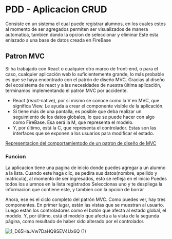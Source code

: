 # PDD - Aplicacion CRUD
Consiste en un sistema el cual puede registrar alumnos, en los cuales estos al momento de ser agregados permiten ser visualizados de manera automatica, tambien dando la opcion de seleccionar y eliminar
Este esta enlazado a una base de datos creada en FireBase

## Patron MVC
Si ha trabajado con React o cualquier otro marco de front-end, o para el caso, cualquier aplicación web lo suficientemente grande, lo más probable es que se haya encontrado con el patrón de diseño MVC. Gracias al diseño del ecosistema de react y a las necesidades de nuestra última aplicación, terminamos implementando el patrón MVC por accidente.
- React (react-native), por sí mismo se conoce como la V en MVC, que significa View. Le ayuda a crear el componente visible de la aplicación.
- Si tiene más de una pantalla, es posible que deba realizar un seguimiento de los datos globales, lo que se puede hacer con algo como FireBase. Esa será la M, que representa el modelo.
- Y, por último, está la C, que representa el controlador. Estas son las interfaces que se exponen a los usuarios para modificar el estado.

[Representacion del comportamientodo de un patron de diseño de MVC](https://www.figma.com/proto/EWuRq2CV2iJQcGm0abNZXc/Untitled?node-id=2-2&starting-point-node-id=2%3A2&show-proto-sidebar=1&t=QTBFbmwyrey2OWvB-1)

### Funcion
La aplicacion tiene una pagina de inicio donde puedes agregar a un alumno a la lista.
Cuando este haga clic, se pedira sus datos(nombre, apellido y matricula), al momento de ser ingresados, esto se refleja en el inicio
Puedes todos los alumnos en la lista registrados
Seleccionas uno y te despliega la informacion que contiene este, y tambien con la opcion de borrar

Ahora, ese es el ciclo completo del patrón MVC. Como puedes ver, hay tres componentes. En primer lugar, están las vistas que se muestran al usuario. Luego están los controladores como el botón que afecta al estado global, el modelo. Y, por último, está el modelo que afecta a la vista de la segunda página, como resultado de haber sido alterado por el controlador.

![1_D65HaJVw7DaHQ9SEV4Ux6Q (1)](https://github.com/GabrielHernandezZam/PDD/assets/112035117/b05ef184-b1c4-4a07-a5f4-00222b648ba7)
